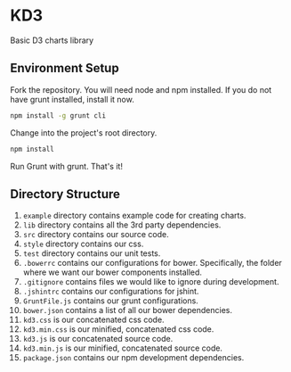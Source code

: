 # KD3
Basic D3 charts library


## Environment Setup
Fork the repository. You will need node and npm installed.
If you do not have grunt installed, install it now.

```bash
npm install -g grunt cli
```

Change into the project's root directory.

```bash
npm install
```

Run Grunt with grunt. That's it!

## Directory Structure

1. `example` directory contains example code for creating charts.
2. `lib` directory contains all the 3rd party dependencies.
3. `src` directory contains our source code.
4. `style` directory contains our css.
5. `test` directory contains our unit tests.
6. `.bowerrc` contains our configurations for bower. Specifically, the folder where we want our bower components installed.
7. `.gitignore` contains files we would like to ignore during development.
8. `.jshintrc` contains our configurations for jshint.
9. `GruntFile.js` contains our grunt configurations.
10. `bower.json` contains a list of all our bower dependencies.
11. `kd3.css` is our concatenated css code.
12. `kd3.min.css` is our minified, concatenated css code.
13. `kd3.js` is our concatenated source code.
14. `kd3.min.js` is our minified, concatenated source code.
15. `package.json` contains our npm development dependencies.

